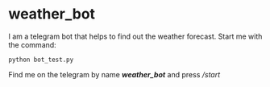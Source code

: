 # weather_bot
I am a telegram bot that helps to find out the weather forecast.
Start me with the command:

`python bot_test.py`

Find me on the telegram by name **_weather_bot_** and press _/start_